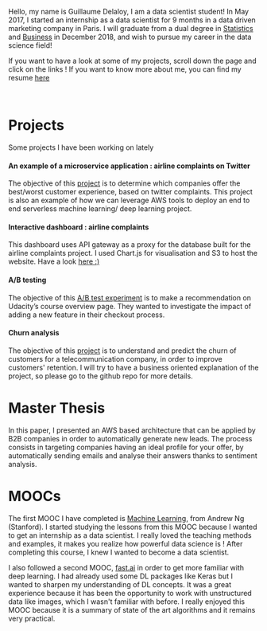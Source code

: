 Hello, my name is Guillaume Delaloy, I am a data scientist student!
In May 2017, I started an internship as a data scientist for 9 months in a data driven marketing company in Paris.
I will graduate from a dual degree in [Statistics](https://en.wikipedia.org/wiki/ENSAE_ParisTech) and [Business](https://en.wikipedia.org/wiki/ESCP_Europe) in December 2018, and wish to pursue my career in the data science field!
<br>

If you want to have a look at some of my projects, scroll down the page and click on the links !
If you want to know more about me, you can find my resume [here](https://github.com/guillaumedelaloy/Portfolio/blob/master/CV_GDELALOY_tech.pdf)



<br>


# Projects


Some projects I have been working on lately
<br>
#### An example of a microservice application : airline complaints on Twitter
The objective of this [project](https://guillaumedelaloy.github.io/airlines-complaints/) is to determine which companies offer the best/worst customer experience, based on twitter complaints. This project is also an example of how we can leverage AWS tools to deploy an end to end serverless machine learning/ deep learning project.
<br>
#### Interactive dashboard : airline complaints
This dashboard uses API gateway as a proxy for the database built for the airline complaints project. I used Chart.js for visualisation and S3 to host the website. Have a look [here :)](https://s3.amazonaws.com/dynamo-in-browser/index.html)
<br>
#### A/B testing
The objective of this [A/B test experiment](https://guillaumedelaloy.github.io/ab-testing/) is to make a recommendation on Udacity’s course overview page. They wanted to investigate the impact of adding a new feature in their checkout process.
<br>
#### Churn analysis
The objective of this [project](https://guillaumedelaloy.github.io/Churn_analysis/) is to understand and predict the churn of customers for a telecommunication company, in order to improve customers' retention. I will try to have a business oriented explanation of the project, so please go to the github repo for more details.
<br>
# Master Thesis

In this paper, I presented an AWS based architecture that can be applied by B2B companies in order to automatically generate new leads. The process consists in targeting companies having an ideal profile for your offer, by automatically sending emails and analyse their answers thanks to sentiment analysis.


# MOOCs

The first MOOC I have completed is [Machine Learning](https://www.coursera.org/learn/machine-learning), from Andrew Ng (Stanford). I started studying the lessons from this MOOC because I wanted to get an internship as a data scientist. I really loved the teaching methods and examples, it makes you realize how powerful data science is ! After completing this course, I knew I wanted to become a data scientist.

I also followed a second MOOC, [fast.ai](http://www.fast.ai/) in order to get more familiar with deep learning. I had already used some DL packages like Keras but I wanted to sharpen my understanding of DL concepts. It was a great experience because it has been the opportunity to work with unstructured data like images, which I wasn't familiar with before. I really enjoyed this MOOC because it is a summary of state of the art algorithms and it remains very practical.




